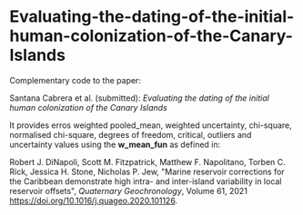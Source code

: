 # Evaluating-the-dating-of-the-initial-human-colonization-of-the-Canary-Islands

Complementary code to the paper:

Santana Cabrera et al. (submitted): *Evaluating the dating of the initial human colonization of the Canary Islands*

It provides erros weighted pooled_mean, weighted uncertainty, chi-square, normalised chi-square, degrees of freedom, critical, outliers and uncertainty values using the **w_mean_fun**
as defined in:

Robert J. DiNapoli, Scott M. Fitzpatrick, Matthew F. Napolitano, Torben C. Rick, Jessica H. Stone, Nicholas P. Jew,
"Marine reservoir corrections for the Caribbean demonstrate high intra- and inter-island variability in local reservoir offsets",
*Quaternary Geochronology*, Volume 61, 2021
https://doi.org/10.1016/j.quageo.2020.101126.
